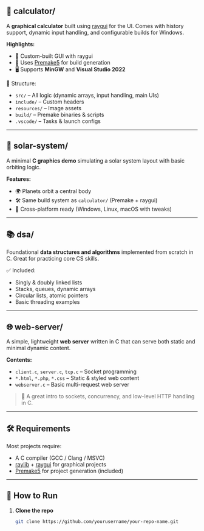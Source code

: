 ## 🔢 calculator/

A **graphical calculator** built using [raygui](https://github.com/raysan5/raygui) for the UI. Comes with history support, dynamic input handling, and configurable builds for Windows.

**Highlights:**
- 🧮 Custom-built GUI with raygui
- 🧱 Uses [Premake5](https://premake.github.io/) for build generation
- 🖥️ Supports **MinGW** and **Visual Studio 2022**

📁 Structure:
- `src/` – All logic (dynamic arrays, input handling, main UIs)
- `include/` – Custom headers
- `resources/` – Image assets
- `build/` – Premake binaries & scripts
- `.vscode/` – Tasks & launch configs

---

## 🌌 solar-system/

A minimal **C graphics demo** simulating a solar system layout with basic orbiting logic.

**Features:**
- 🌍 Planets orbit a central body
- 🛠️ Same build system as `calculator/` (Premake + raygui)
- 🎯 Cross-platform ready (Windows, Linux, macOS with tweaks)

---

## 📚 dsa/

Foundational **data structures and algorithms** implemented from scratch in C. Great for practicing core CS skills.

✅ Included:
- Singly & doubly linked lists
- Stacks, queues, dynamic arrays
- Circular lists, atomic pointers
- Basic threading examples

---

## 🌐 web-server/

A simple, lightweight **web server** written in C that can serve both static and minimal dynamic content.

**Contents:**
- `client.c`, `server.c`, `tcp.c` – Socket programming
- `*.html`, `*.php`, `*.css` – Static & styled web content
- `webserver.c` – Basic multi-request web server

> 📡 A great intro to sockets, concurrency, and low-level HTTP handling in C.

---

## 🛠️ Requirements

Most projects require:
- A C compiler (GCC / Clang / MSVC)
- [raylib](https://www.raylib.com/) + [raygui](https://github.com/raysan5/raygui) for graphical projects
- [Premake5](https://premake.github.io/) for project generation (included)

---

## 🚀 How to Run

1. **Clone the repo**  
   ```bash
   git clone https://github.com/yourusername/your-repo-name.git
